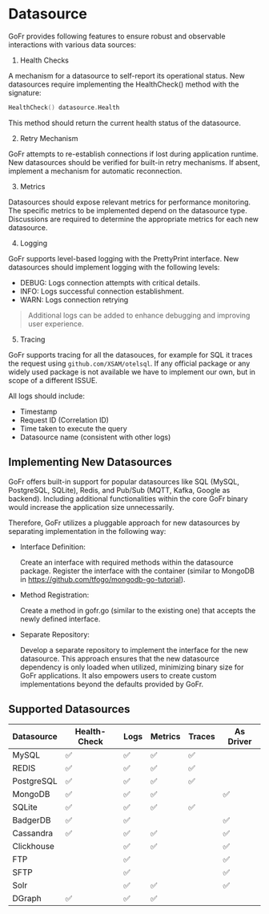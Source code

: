 # Datasource 


GoFr provides following features to ensure robust and observable interactions with various data sources:

1. Health Checks

A mechanism for a datasource to self-report its operational status.
New datasources require implementing the HealthCheck() method with the signature:
```go
HealthCheck() datasource.Health
```

This method should return the current health status of the datasource.

2. Retry Mechanism

GoFr attempts to re-establish connections if lost during application runtime.
New datasources should be verified for built-in retry mechanisms. If absent, implement a mechanism for automatic reconnection.

3. Metrics

Datasources should expose relevant metrics for performance monitoring.
The specific metrics to be implemented depend on the datasource type. Discussions are required to determine the appropriate metrics for each new datasource.

4. Logging

GoFr supports level-based logging with the PrettyPrint interface.
New datasources should implement logging with the following levels:
- DEBUG: Logs connection attempts with critical details.
- INFO: Logs successful connection establishment.
- WARN: Logs connection retrying

> Additional logs can be added to enhance debugging and improving user experience.

5. Tracing
    
GoFr supports tracing for all the datasouces, for example for SQL it traces the request using `github.com/XSAM/otelsql`.
If any official package or any widely used package is not available we have to implement our own, but in scope of a different ISSUE.


All logs should include:
- Timestamp
- Request ID (Correlation ID)
- Time taken to execute the query
- Datasource name (consistent with other logs)

## Implementing New Datasources

GoFr offers built-in support for popular datasources like SQL (MySQL, PostgreSQL, SQLite), Redis, and Pub/Sub (MQTT, Kafka, Google as backend). Including additional functionalities within the core GoFr binary would increase the application size unnecessarily.

Therefore, GoFr utilizes a pluggable approach for new datasources by separating implementation in the following way:

- Interface Definition:

   Create an interface with required methods within the datasource package.
   Register the interface with the container (similar to MongoDB in https://github.com/tfogo/mongodb-go-tutorial).


- Method Registration:

   Create a method in gofr.go (similar to the existing one) that accepts the newly defined interface.


- Separate Repository:

   Develop a separate repository to implement the interface for the new datasource.
   This approach ensures that the new datasource dependency is only loaded when utilized, minimizing binary size for GoFr applications. It also empowers users to create custom implementations beyond the defaults provided by GoFr.

## Supported Datasources

| Datasource | Health-Check | Logs | Metrics | Traces | As Driver |
|------------|-----------|------|-------|--------|-----------|
| MySQL      | ✅         | ✅    | ✅     | ✅      |           |
| REDIS      | ✅         | ✅    | ✅     | ✅      |           |
| PostgreSQL | ✅         | ✅    | ✅     | ✅      |           |
| MongoDB    | ✅         | ✅    | ✅     |        | ✅         |
| SQLite     | ✅         | ✅    | ✅     | ✅      |           |
| BadgerDB   | ✅         | ✅    |       |        | ✅         |
| Cassandra  | ✅         | ✅    | ✅     |        | ✅         |
| Clickhouse |           | ✅    | ✅     |        | ✅         |
| FTP        |           | ✅    |       |        | ✅         |
| SFTP       |           | ✅    |       |        | ✅         |
| Solr       |           |   ✅   |   ✅      |        |      ✅     |
| DGraph     | ✅  | ✅ |✅ |||


